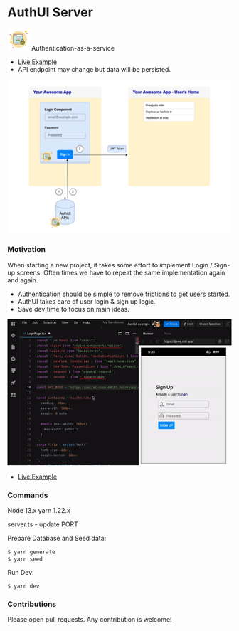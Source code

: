 # AuthUI Server

<img src="./tools/logo-png-200.png" height="50" /> Authentication-as-a-service

- [Live Example](https://codesandbox.io/s/authui-example-8jswg?module=/src/LoginPage/LoginPage.tsx)
- API endpoint may change but data will be persisted.

<img src="./tools/diagram.png" />

### Motivation

When starting a new project, it takes some effort to implement Login / Sign-up screens. Often times we have to repeat the same implementation again and again.

- Authentication should be simple to remove frictions to get users started.
- AuthUI takes care of user login & sign up logic.
- Save dev time to focus on main ideas.


<img src="./tools/authui-demo-1.gif" />

- [Live Example](https://codesandbox.io/s/authui-example-8jswg?module=/src/LoginPage/LoginPage.tsx)

### Commands

Node 13.x
yarn 1.22.x

server.ts - update PORT

Prepare Database and Seed data:
```
$ yarn generate
$ yarn seed
```

Run Dev:

```
$ yarn dev
```

### Contributions

Please open pull requests. Any contribution is welcome!